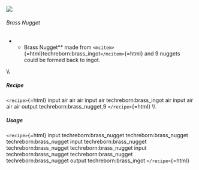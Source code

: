 ![](/mods/techreborn/brass_nugget.png)

###### Brass Nugget

-   -   Brass Nugget** made from
        `<mcitem>`{=html}techreborn:brass_ingot`</mcitem>`{=html} and 9
        nuggets could be formed back to ingot.

\\\\

##### Recipe

`<recipe>`{=html} input air air air input air techreborn:brass_ingot air
input air air air output techreborn:brass_nugget,9 `</recipe>`{=html}
\\\\

##### Usage

`<recipe>`{=html} input techreborn:brass_nugget techreborn:brass_nugget
techreborn:brass_nugget input techreborn:brass_nugget
techreborn:brass_nugget techreborn:brass_nugget input
techreborn:brass_nugget techreborn:brass_nugget techreborn:brass_nugget
output techreborn:brass_ingot `</recipe>`{=html}
